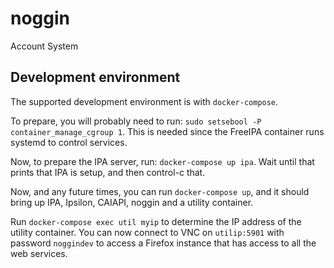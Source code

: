 # noggin

Account System


## Development environment

The supported development environment is with `docker-compose`.

To prepare, you will probably need to run: `sudo setsebool -P container_manage_cgroup 1`.
This is needed since the FreeIPA container runs systemd to control services.

Now, to prepare the IPA server, run: `docker-compose up ipa`.
Wait until that prints that IPA is setup, and then control-c that.

Now, and any future times, you can run `docker-compose up`, and it should bring up IPA,
Ipsilon, CAIAPI, noggin and a utility container.

Run `docker-compose exec util myip` to determine the IP address of the utility container.
You can now connect to VNC on `utilip:5901` with password `noggindev` to access a
Firefox instance that has access to all the web services.
